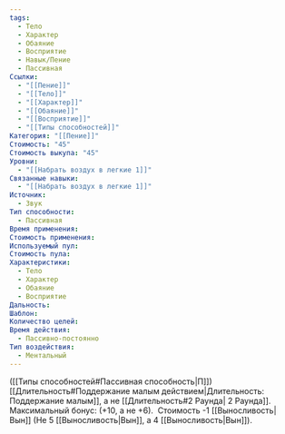 ```yaml
---
tags:
  - Тело
  - Характер
  - Обаяние
  - Восприятие
  - Навык/Пение
  - Пассивная
Ссылки:
  - "[[Пение]]"
  - "[[Тело]]"
  - "[[Характер]]"
  - "[[Обаяние]]"
  - "[[Восприятие]]"
  - "[[Типы способностей]]"
Категория: "[[Пение]]"
Стоимость: "45"
Стоимость выкупа: "45"
Уровни:
  - "[[Набрать воздух в легкие 1]]"
Связанные навыки:
  - "[[Набрать воздух в легкие 1]]"
Источник:
  - Звук
Тип способности:
  - Пассивная
Время применения: 
Стоимость применения: 
Используемый пул: 
Стоимость пула: 
Характеристики:
  - Тело
  - Характер
  - Обаяние
  - Восприятие
Дальность: 
Шаблон: 
Количество целей: 
Время действия:
  - Пассивно-постоянно
Тип воздействия:
  - Ментальный
---
```

([[Типы способностей#Пассивная способность|П]]) [[Длительность#Поддержание малым действием|Длительность: Поддержание малым]], а не [[Длительность#2 Раунда| 2 Раунда]]. Максимальный бонус: (+10, а не +6). 
Стоимость -1 [[Выносливость|Вын]] (Не 5 [[Выносливость|Вын]], а 4 [[Выносливость|Вын]]).